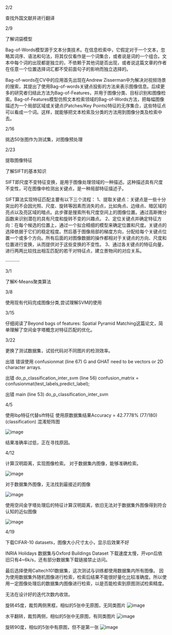 2/2

查找外国文献并进行翻译

2/9

了解词袋模型

Bag-of-Words模型源于文本分类技术。在信息检索中，它假定对于一个文本，忽略其词序、语法和句法，将其仅仅看作是一个词集合，或者说是词的一个组合。文本中每个词的出现都是独立的，不依赖于其他词是否出现，或者说这篇文章的作者在任意一个位置选择词汇都不受前面句子的影响而独立选择的。

Bag-of-words在CV中的应用首先出现在Andrew Zisserman中为解决对视频场景的搜索，其提出了使用Bag-of-words关键点投影的方法来表示图像信息。后续更多的研究者归结此方法为Bag-of-Features，并用于图像分类、目标识别和图像检索。Bag-of-Features模型仿照文本检索领域的Bag-of-Words方法，把每幅图像描述为一个局部区域或关键点(Patches/Key Points)特征的无序集合，这些特征点可以看成一个词。这样，就能够把文本检索及分类的方法用到图像分类及检索中去。

2/16

挑选50张图作为测试集，对图像预处理



2/23

提取图像特征

了解SIFT的基本知识

SIFT即尺度不变特征变换，是用于图像处理领域的一种描述。这种描述具有尺度不变性，可在图像中检测出关键点，是一种局部特征描述子。

SIFT算法实现特征匹配主要有以下三个流程：
1、提取关键点：关键点是一些十分突出的不会因光照、尺度、旋转等因素而消失的点，比如角点、边缘点、暗区域的亮点以及亮区域的暗点。此步骤是搜索所有尺度空间上的图像位置。通过高斯微分函数来识别潜在的具有尺度和旋转不变的兴趣点。
2、定位关键点并确定特征方向：在每个候选的位置上，通过一个拟合精细的模型来确定位置和尺度。关键点的选择依据于它们的稳定程度。然后基于图像局部的梯度方向，分配给每个关键点位置一个或多个方向。所有后面的对图像数据的操作都相对于关键点的方向、尺度和位置进行变换，从而提供对于这些变换的不变性。
3、通过各关键点的特征向量，进行两两比较找出相互匹配的若干对特征点，建立景物间的对应关系。

···········

3/1

了解K-Means聚类算法

3/8

使用现有代码完成图像分类,尝试理解SVM的使用

3/15

仔细阅读了Beyond bags of features: Spatial Pyramid Matching这篇论文，简单理解了空间金字塔概念对特征匹配的优化。

3/22

更换了测试数据集，试验代码对不同图片的检测效率。

出错
错误使用 confusionmat (line 67)
G and GHAT need to be vectors or 2D character arrays.

出错 do_p_classification_inter_svm (line 56)
confusion_matrix = confusionmat(test_labels,predict_label);

出错 main (line 53)
do_p_classification_inter_svm

4/5

使用lbp特征代替sift特征
使用原数据集结果Accuracy = 42.7778% (77/180) (classification)
混淆矩阵图

![image](https://github.com/loserwin/Graduation-project/blob/master/resultpic/lbp2.jpg)

结果准确率过低，正在寻找原因。

4/12

计算汉明距离，实现图像检索。
对于数据集内图像，能够准确检索。

![image](https://github.com/loserwin/Graduation-project/blob/master/resultpic/research1.jpg)

对于数据集外图像，无法找到最接近的图像

![image](https://github.com/loserwin/Graduation-project/blob/master/resultpic/research3.jpg)

使用空间金字塔处理后的特征计算汉明距离，依旧无法对于数据集外图像得到符合认知的近似图像

![image](https://github.com/loserwin/Graduation-project/blob/master/resultpic/research2.jpg)

4/19

下载CIFAR-10 datasets，图像大小尺寸太小，显示后效果不好

INRIA Holidays 数据集与Oxford Buildings Dataset 下载速度太慢，开vpn后依旧只有4~6k/s，还有部分数据集下载链接禁止访问。

最后选择使用Caltech101数据集，这次测试与训练都使用数据集内所有图像。
因为使用数据集外随机图像进行检索，检索后结果不能很好量化比较准确度。所以使用一定图像处理后的数据集内图像进行检索，以是否能检索到原图测试检索精度。

无法在设计好的迭代次数内收敛。

旋转45度，裁剪两侧黑框，相似的5张中无原图，无同类图片
![image](https://github.com/loserwin/Graduation-project/blob/master/resultpic/r1.jpg)

水平翻转，裁剪两侧，相似的5张中无原图，有同类图片
![image](https://github.com/loserwin/Graduation-project/blob/master/resultpic/r2.jpg)

旋转90度，相似的5张中有原图，但不是第一张
![image](https://github.com/loserwin/Graduation-project/blob/master/resultpic/r3.jpg)


